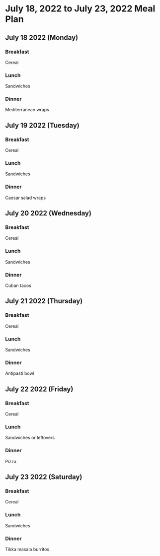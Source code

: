 
# July 18, 2022 to July 23, 2022 Meal Plan

## July 18 2022 (Monday)

### Breakfast

Cereal

### Lunch

Sandwiches 

### Dinner

Mediterranean wraps

## July 19 2022 (Tuesday)

### Breakfast

Cereal

### Lunch

Sandwiches 

### Dinner

Caesar salad wraps

## July 20 2022 (Wednesday)

### Breakfast

Cereal

### Lunch

Sandwiches

### Dinner

Cuban tacos 

## July 21 2022 (Thursday)

### Breakfast

Cereal

### Lunch

Sandwiches 

### Dinner

Antipasti bowl

## July 22 2022 (Friday)

### Breakfast 

Cereal 

### Lunch

Sandwiches or leftovers

### Dinner

Pizza

## July 23 2022 (Saturday)

### Breakfast 

Cereal

### Lunch 

Sandwiches 

### Dinner

Tikka masala burritos
